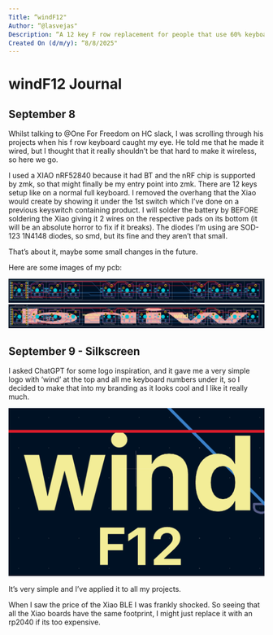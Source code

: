 ```yaml
---
Title: “windF12"
Author: “@lasvejas"
Description: “A 12 key F row replacement for people that use 60% keyboards."
Created On (d/m/y): “8/8/2025"
---
```


# windF12 Journal

## September 8

Whilst talking to @One For Freedom on HC slack, I was scrolling through his projects when his f row keyboard caught my eye. He told me that he made it wired, but I thought that it really shouldn’t be that hard to make it wireless, so here we go.

I used a XIAO nRF52840 because it had BT and the nRF chip is supported by zmk, so that might finally be my entry point into zmk.
There are 12 keys setup like on a normal full keyboard. I removed the overhang that the Xiao would create by showing it under the 1st switch which I’ve done on a previous keyswitch containing product.
I will solder the battery by BEFORE soldering the Xiao giving it 2 wires on the respective pads on its bottom (it will be an absolute horror to fix if it breaks).
The diodes I’m using are SOD-123 1N4148 diodes, so smd, but its fine and they aren’t that small.

That’s about it, maybe some small changes in the future.

Here are some images of my pcb:

![pcb with no silkscreen](img/pcb-nosilk.png)<br>
![pcb with silkscreen](img/pcb-silk.png)<br>


## September 9 - Silkscreen

I asked ChatGPT for some logo inspiration, and it gave me a very simple logo with ‘wind’ at the top and all me keyboard numbers under it, so I decided to make that into my branding as it looks cool and I like it really much.

![logo](img/logo.png)<br>


It’s very simple and I’ve applied it to all my projects.

When I saw the price of the Xiao BLE I was frankly shocked. So seeing that all the Xiao boards have the same footprint, I might just replace it with an rp2040 if its too expensive.